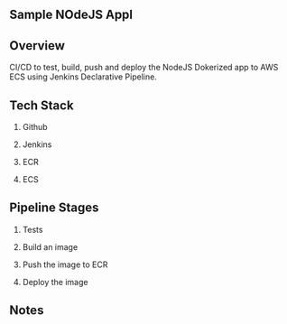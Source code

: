 Sample NOdeJS Appl
------------------------

## Overview

CI/CD to test, build, push and deploy the NodeJS Dokerized app to AWS ECS using Jenkins Declarative Pipeline.

## Tech Stack

1. Github

2. Jenkins

3. ECR

4. ECS


## Pipeline Stages

1. Tests

2. Build an image

3. Push the image to ECR

4. Deploy the image


## Notes
